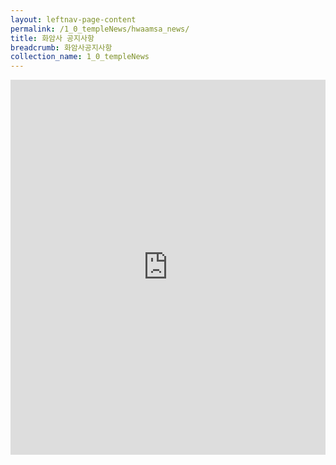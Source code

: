 ```yaml
---
layout: leftnav-page-content
permalink: /1_0_templeNews/hwaamsa_news/
title: 화암사 공지사항
breadcrumb: 화암사공지사항
collection_name: 1_0_templeNews
---
```



<iframe width="100%"
        height="600"
        src = "https://m.cafe.naver.com/ca-fe/web/cafes/29963936/menus/1?tab=notice#"
        frameborder="0"
        allow="autoplay; encrypted-media"
        allowfullscreen></iframe>

<!--         src="https://m.cafe.naver.com/ca-fe/web/cafes/29963936/menus/1" -->
